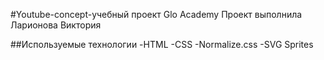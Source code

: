 #Youtube-concept-учебный проект Glo Academy
Проект выполнила Ларионова Виктория

##Используемые технологии
-HTML
-CSS
-Normalize.css
-SVG Sprites

